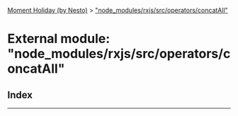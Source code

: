 [Moment Holiday (by Nesto)](../README.md) > ["node_modules/rxjs/src/operators/concatAll"](../modules/_node_modules_rxjs_src_operators_concatall_.md)

# External module: "node_modules/rxjs/src/operators/concatAll"

## Index

---

